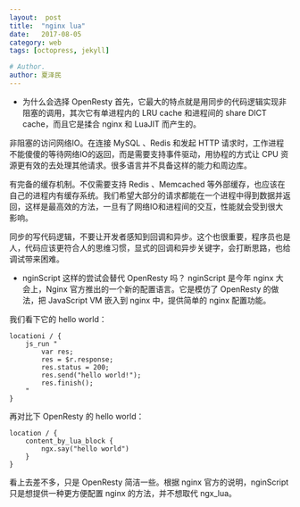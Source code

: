 ```yaml
---
layout:  post
title:  "nginx lua"
date:   2017-08-05
category: web
tags: [octopress, jekyll]

# Author.
author: 夏泽民
---
```

* 为什么会选择 OpenResty
首先，它最大的特点就是用同步的代码逻辑实现非阻塞的调用，其次它有单进程内的 LRU cache 和进程间的 share DICT cache，而且它是揉合 nginx 和 LuaJIT 而产生的。

非阻塞的访问网络IO。在连接 MySQL 、Redis 和发起 HTTP 请求时，工作进程不能傻傻的等待网络IO的返回，而是需要支持事件驱动，用协程的方式让 CPU 资源更有效的去处理其他请求。很多语言并不具备这样的能力和周边库。

有完备的缓存机制。不仅需要支持 Redis 、Memcached 等外部缓存，也应该在自己的进程内有缓存系统。我们希望大部分的请求都能在一个进程中得到数据并返回，这样是最高效的方法，一旦有了网络IO和进程间的交互，性能就会受到很大影响。

同步的写代码逻辑，不要让开发者感知到回调和异步。这个也很重要，程序员也是人，代码应该更符合人的思维习惯，显式的回调和异步关键字，会打断思路，也给调试带来困难。


* nginScript 这样的尝试会替代 OpenResty 吗？
nginScript 是今年 nginx 大会上，Nginx 官方推出的一个新的配置语言。它是模仿了 OpenResty 的做法，把 JavaScript VM 嵌入到 nginx 中，提供简单的 nginx 配置功能。

我们看下它的 hello world：

    locationi / {
        js_run "
            var res;
            res = $r.response;
            res.status = 200;
            res.send("hello world!");
            res.finish();
        "
    }
再对比下 OpenResty 的 hello world：

    location / {
        content_by_lua_block {
            ngx.say("hello world")
        }
    }
看上去差不多，只是 OpenResty 简洁一些。根据 nginx 官方的说明，nginScript 只是想提供一种更方便配置 nginx 的方法，并不想取代 ngx_lua。

